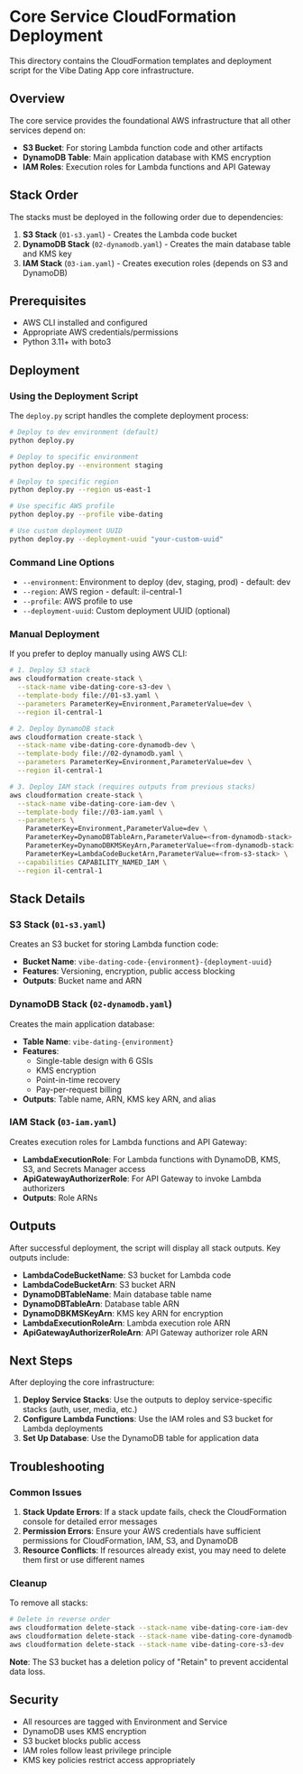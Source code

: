 # Core Service CloudFormation Deployment

This directory contains the CloudFormation templates and deployment script for the Vibe Dating App core infrastructure.

## Overview

The core service provides the foundational AWS infrastructure that all other services depend on:

- **S3 Bucket**: For storing Lambda function code and other artifacts
- **DynamoDB Table**: Main application database with KMS encryption
- **IAM Roles**: Execution roles for Lambda functions and API Gateway

## Stack Order

The stacks must be deployed in the following order due to dependencies:

1. **S3 Stack** (`01-s3.yaml`) - Creates the Lambda code bucket
2. **DynamoDB Stack** (`02-dynamodb.yaml`) - Creates the main database table and KMS key
3. **IAM Stack** (`03-iam.yaml`) - Creates execution roles (depends on S3 and DynamoDB)

## Prerequisites

- AWS CLI installed and configured
- Appropriate AWS credentials/permissions
- Python 3.11+ with boto3

## Deployment

### Using the Deployment Script

The `deploy.py` script handles the complete deployment process:

```bash
# Deploy to dev environment (default)
python deploy.py

# Deploy to specific environment
python deploy.py --environment staging

# Deploy to specific region
python deploy.py --region us-east-1

# Use specific AWS profile
python deploy.py --profile vibe-dating

# Use custom deployment UUID
python deploy.py --deployment-uuid "your-custom-uuid"
```

### Command Line Options

- `--environment`: Environment to deploy (dev, staging, prod) - default: dev
- `--region`: AWS region - default: il-central-1
- `--profile`: AWS profile to use
- `--deployment-uuid`: Custom deployment UUID (optional)

### Manual Deployment

If you prefer to deploy manually using AWS CLI:

```bash
# 1. Deploy S3 stack
aws cloudformation create-stack \
  --stack-name vibe-dating-core-s3-dev \
  --template-body file://01-s3.yaml \
  --parameters ParameterKey=Environment,ParameterValue=dev \
  --region il-central-1

# 2. Deploy DynamoDB stack
aws cloudformation create-stack \
  --stack-name vibe-dating-core-dynamodb-dev \
  --template-body file://02-dynamodb.yaml \
  --parameters ParameterKey=Environment,ParameterValue=dev \
  --region il-central-1

# 3. Deploy IAM stack (requires outputs from previous stacks)
aws cloudformation create-stack \
  --stack-name vibe-dating-core-iam-dev \
  --template-body file://03-iam.yaml \
  --parameters \
    ParameterKey=Environment,ParameterValue=dev \
    ParameterKey=DynamoDBTableArn,ParameterValue=<from-dynamodb-stack> \
    ParameterKey=DynamoDBKMSKeyArn,ParameterValue=<from-dynamodb-stack> \
    ParameterKey=LambdaCodeBucketArn,ParameterValue=<from-s3-stack> \
  --capabilities CAPABILITY_NAMED_IAM \
  --region il-central-1
```

## Stack Details

### S3 Stack (`01-s3.yaml`)

Creates an S3 bucket for storing Lambda function code:

- **Bucket Name**: `vibe-dating-code-{environment}-{deployment-uuid}`
- **Features**: Versioning, encryption, public access blocking
- **Outputs**: Bucket name and ARN

### DynamoDB Stack (`02-dynamodb.yaml`)

Creates the main application database:

- **Table Name**: `vibe-dating-{environment}`
- **Features**: 
  - Single-table design with 6 GSIs
  - KMS encryption
  - Point-in-time recovery
  - Pay-per-request billing
- **Outputs**: Table name, ARN, KMS key ARN, and alias

### IAM Stack (`03-iam.yaml`)

Creates execution roles for Lambda functions and API Gateway:

- **LambdaExecutionRole**: For Lambda functions with DynamoDB, KMS, S3, and Secrets Manager access
- **ApiGatewayAuthorizerRole**: For API Gateway to invoke Lambda authorizers
- **Outputs**: Role ARNs

## Outputs

After successful deployment, the script will display all stack outputs. Key outputs include:

- **LambdaCodeBucketName**: S3 bucket for Lambda code
- **LambdaCodeBucketArn**: S3 bucket ARN
- **DynamoDBTableName**: Main database table name
- **DynamoDBTableArn**: Database table ARN
- **DynamoDBKMSKeyArn**: KMS key ARN for encryption
- **LambdaExecutionRoleArn**: Lambda execution role ARN
- **ApiGatewayAuthorizerRoleArn**: API Gateway authorizer role ARN

## Next Steps

After deploying the core infrastructure:

1. **Deploy Service Stacks**: Use the outputs to deploy service-specific stacks (auth, user, media, etc.)
2. **Configure Lambda Functions**: Use the IAM roles and S3 bucket for Lambda deployments
3. **Set Up Database**: Use the DynamoDB table for application data

## Troubleshooting

### Common Issues

1. **Stack Update Errors**: If a stack update fails, check the CloudFormation console for detailed error messages
2. **Permission Errors**: Ensure your AWS credentials have sufficient permissions for CloudFormation, IAM, S3, and DynamoDB
3. **Resource Conflicts**: If resources already exist, you may need to delete them first or use different names

### Cleanup

To remove all stacks:

```bash
# Delete in reverse order
aws cloudformation delete-stack --stack-name vibe-dating-core-iam-dev
aws cloudformation delete-stack --stack-name vibe-dating-core-dynamodb-dev
aws cloudformation delete-stack --stack-name vibe-dating-core-s3-dev
```

**Note**: The S3 bucket has a deletion policy of "Retain" to prevent accidental data loss.

## Security

- All resources are tagged with Environment and Service
- DynamoDB uses KMS encryption
- S3 bucket blocks public access
- IAM roles follow least privilege principle
- KMS key policies restrict access appropriately 